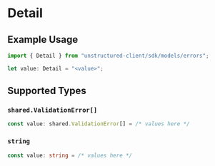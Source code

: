 # Detail

## Example Usage

```typescript
import { Detail } from "unstructured-client/sdk/models/errors";

let value: Detail = "<value>";
```

## Supported Types

### `shared.ValidationError[]`

```typescript
const value: shared.ValidationError[] = /* values here */
```

### `string`

```typescript
const value: string = /* values here */
```

